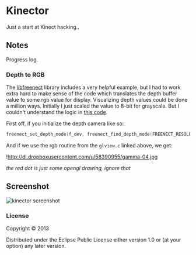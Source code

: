 # Kinector

Just a start at Kinect hacking..

## Notes

Progress log.

### Depth to RGB

The [libfreenect](https://github.com/OpenKinect/libfreenect) library includes a very helpful example, but I had to work extra hard to make sense of the code which translates the depth buffer value to some rgb value for display. Visualizing depth values could be done a million ways. Initially I just scaled the value to 8-bit for grayscale. But I couldn't understand the logic in [this code](https://github.com/OpenKinect/libfreenect/blob/master/examples/glview.c#L290-L340).

First off, if you initialize the depth camera like so:

```c
freenect_set_depth_mode(f_dev, freenect_find_depth_mode(FREENECT_RESOLUTION_MEDIUM, FREENECT_DEPTH_11BIT));
```

And if we use the rgb routine from the `glview.c` linked above, we get:

!http://dl.dropboxusercontent.com/u/58390955/gamma-04.jpg

_the red dot is just some opengl drawing, ignore that_

## Screenshot

![kinector screenshot](http://dl.dropbox.com/u/58390955/kinector.jpg "random screenshot")

### License

Copyright © 2013

Distributed under the Eclipse Public License either version 1.0 or (at your option) any later version.
